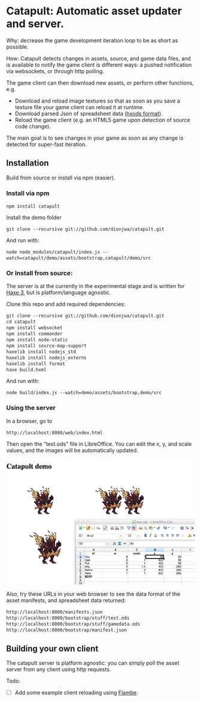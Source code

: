 [haxe]:http://http://haxe.org
[haxe3]:http://haxe.org/manual/haxe3
[flambe]:http://lib.haxe.org/p/flambe
[wafl]:https://github.com/aduros/flambe/wiki/Wafl
[nodejs]:http://nodejs.org/
[hxods]:https://github.com/ncannasse/hxods

# Catapult: Automatic asset updater and server.

Why: decrease the game development iteration loop to be as short as possible.

How: Catapult detects changes in assets, source, and game data files, and is available to notify the game client is different ways: a pushed notification via websockets, or through http polling.

The game client can then download new assets, or perform other functions, e.g.

- Download and reload image textures so that as soon as you save a texture file your game client can reload it at runtime.
- Download parsed Json of spreadsheet data ([hxods format][hxods]).
- Reload the game client (e.g. an HTML5 game upon detection of source code change).

The main goal is to see changes in your game as soon as any change is detected for super-fast iteration.

## Installation

Build from source or install via npm (easier).

### Install via npm

	npm install catapult

Install the demo folder

	git clone --recursive git://github.com/dionjwa/catapult.git
	
And run with: 


	node node_modules/catapult/index.js --watch=catapult/demo/assets/bootstrap,catapult/demo/src

### Or Install from source:

The server is at the currently in the experimental stage and is written for [Haxe 3][haxe3], but is platform/language agnostic.  

Clone this repo and add required dependencies:

	git clone --recursive git://github.com/dionjwa/catapult.git
	cd catapult
	npm install websocket
	npm install commander
	npm install node-static
	npm install source-map-support
	haxelib install nodejs_std
	haxelib install nodejs_externs
	haxelib install format
	haxe build.hxml
	
And run with: 

	node build/index.js --watch=demo/assets/bootstrap,demo/src
	
### Using the server

In a browser, go to 

	http://localhost:8000/web/index.html
	
Then open the "test.ods" file in LibreOffice.  You can edit the x, y, and scale values, and the images will be automatically updated.

![screenshot](demo/catapult_demo.png)
	


Also, try these URLs in your web browser to see the data format of the asset manifests, and spreadsheet data returned:

	http://localhost:8000/manifests.json
	http://localhost:8000/bootstrap/stuff/test.ods
	http://localhost:8000/bootstrap/stuff/gamedata.ods
	http://localhost:8000/bootstrap/manifest.json
	
## Building your own client 

The catapult server is platform agnostic: you can simply poll the asset server from any client using http requests. 

Todo:

- [ ] Add some example client reloading using [Flambe][flambe].
	



